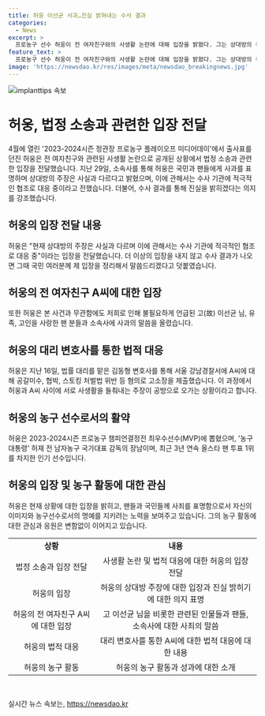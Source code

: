 ```yaml
---
title: 허웅 이선균 사과…진실 밝혀내는 수사 결과
categories:
  - News
excerpt: >
  프로농구 선수 허웅이 전 여자친구와의 사생활 논란에 대해 입장을 밝혔다. 그는 상대방의 주장이 사실과 다르며, 수사기관과 적극 협조 중이라고 전하면서, 수사 결과를 기다릴 것이라고 밝혔다. 무관한 사람들에게 사과를 표하고, 이에 따른 입장은 수사 결과가 나온 뒤에 밝힐 예정이라고 덧붙였다. A씨와의 관련에서는 공갈미수, 협박, 스토킹 등으로 고소장을 제출한 상황이며, 양측의 사생활을 들춰내는 주장이 오가고 있다. 허웅은 최우수선수로 농구계에서 큰 인기를 끌고 있으며, 현재의 논란이 그의 이미지에 영향을 미칠 것으로 우려되고 있다.
feature_text: >
  프로농구 선수 허웅이 전 여자친구와의 사생활 논란에 대해 입장을 밝혔다. 그는 상대방의 주장이 사실과 다르며, 수사기관과 적극 협조 중이라고 전하면서, 수사 결과를 기다릴 것이라고 밝혔다. 무관한 사람들에게 사과를 표하고, 이에 따른 입장은 수사 결과가 나온 뒤에 밝힐 예정이라고 덧붙였다. A씨와의 관련에서는 공갈미수, 협박, 스토킹 등으로 고소장을 제출한 상황이며, 양측의 사생활을 들춰내는 주장이 오가고 있다. 허웅은 최우수선수로 농구계에서 큰 인기를 끌고 있으며, 현재의 논란이 그의 이미지에 영향을 미칠 것으로 우려되고 있다.
image: 'https://newsdao.kr/res/images/meta/newsdao_breakingnews.jpg'
---
```


<p><img src="https://newsdao.kr/res/images/meta/newsdao_breakingnews.jpg" alt="implanttips 속보" /></p>

<h1 data-ke-size="size26">허웅, 법정 소송과 관련한 입장 전달</h1>

<p data-ke-size="size16">4월에 열린 '2023-2024시즌 정관장 프로농구 플레이오프 미디어데이'에서 출사표를 던진 허웅은 전 여자친구와 관련된 사생활 논란으로 공개된 상황에서 법정 소송과 관련한 입장을 전달했습니다. 지난 29일, 소속사를 통해 허웅은 국민과 팬들에게 사과를 표명하며 상대방의 주장은 사실과 다르다고 밝혔으며, 이에 관해서는 수사 기관에 적극적인 협조로 대응 중이라고 전했습니다. 더불어, 수사 결과를 통해 진실을 밝히겠다는 의지를 강조했습니다.</p>

<h2 data-ke-size="size24">허웅의 입장 전달 내용</h2>

<p data-ke-size="size16">허웅은 "현재 상대방의 주장은 사실과 다르며 이에 관해서는 수사 기관에 적극적인 협조로 대응 중"이라는 입장을 전달했습니다. 더 이상의 입장을 내지 않고 수사 결과가 나오면 그때 국민 여러분께 제 입장을 정리해서 말씀드리겠다고 덧붙였습니다.</p>

<h2 data-ke-size="size24">허웅의 전 여자친구 A씨에 대한 입장</h2>

<p data-ke-size="size16">또한 허웅은 본 사건과 무관함에도 저희로 인해 불필요하게 언급된 고(故) 이선균 님, 유족, 고인을 사랑한 팬 분들과 소속사에 사과의 말씀을 올렸습니다.</p>

<h2 data-ke-size="size24">허웅의 대리 변호사를 통한 법적 대응</h2>

<p data-ke-size="size16">허웅은 지난 16일, 법률 대리를 맡은 김동형 변호사를 통해 서울 강남경찰서에 A씨에 대해 공갈미수, 협박, 스토킹 처벌법 위반 등 혐의로 고소장을 제출했습니다. 이 과정에서 허웅과 A씨 사이에 서로 사생활을 들춰내는 주장이 공방으로 오가는 상황이라고 합니다.</p>

<h2 data-ke-size="size24">허웅의 농구 선수로서의 활약</h2>

<p data-ke-size="size16">허웅은 2023-2024시즌 프로농구 챔피언결정전 최우수선수(MVP)에 뽑혔으며, '농구 대통령' 허재 전 남자농구 국가대표 감독의 장남이며, 최근 3년 연속 올스타 팬 투표 1위를 차지한 인기 선수입니다.</p>

<h2 data-ke-size="size24">허웅의 입장 및 농구 활동에 대한 관심</h2>

<p data-ke-size="size16">허웅은 현재 상황에 대한 입장을 밝히고, 팬들과 국민들께 사죄를 표명함으로서 자신의 이미지와 농구선수로서의 명예를 지키려는 노력을 보여주고 있습니다. 그의 농구 활동에 대한 관심과 응원은 변함없이 이어지고 있습니다.</p>

<table>
  <tr>
    <td style="text-align: center; height: 17px;"><b>상황</b></td>
    <td style="text-align: center; height: 17px;"><b>내용</b></td>
  </tr>
  <tr>
    <td style="text-align: center; height: 17px;">법정 소송과 입장 전달</td>
    <td style="text-align: center; height: 17px;">사생활 논란 및 법적 대응에 대한 허웅의 입장 전달</td>
  </tr>
  <tr>
    <td style="text-align: center; height: 17px;">허웅의 입장</td>
    <td style="text-align: center; height: 17px;">허웅의 상대방 주장에 대한 입장과 진실 밝히기에 대한 의지 표명</td>
  </tr>
  <tr>
    <td style="text-align: center; height: 17px;">허웅의 전 여자친구 A씨에 대한 입장</td>
    <td style="text-align: center; height: 17px;">고 이선균 님을 비롯한 관련된 인물들과 팬들, 소속사에 대한 사죄의 말씀</td>
  </tr>
  <tr>
    <td style="text-align: center; height: 17px;">허웅의 법적 대응</td>
    <td style="text-align: center; height: 17px;">대리 변호사를 통한 A씨에 대한 법적 대응에 대한 내용</td>
  </tr>
  <tr>
    <td style="text-align: center; height: 17px;">허웅의 농구 활동</td>
    <td style="text-align: center; height: 17px;">허웅의 농구 활동과 성과에 대한 소개</td>
  </tr>
</table>

<p data-ke-size="size16">&nbsp;</p>
실시간 뉴스 속보는, <a href="https://newsdao.kr" rel="dofollow">https://newsdao.kr</a>


